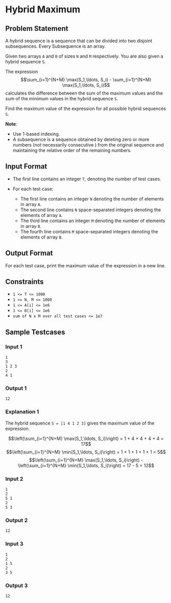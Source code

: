 # Hybrid Maximum

## Problem Statement

A hybrid sequence is a sequence that can be divided into two disjoint subsequences. Every Subsequence is an array.

Given two arrays `A` and `B` of sizes `N` and `M` respectively. You are also given a hybrid sequence `S`.

The expression $$\sum_{i=1}^{N+M} \max(S_1,\ldots, S_i) - \sum_{i=1}^{N+M} \max(S_1,\ldots, S_i)$$ calculates the difference between the sum of the maximum values and the sum of the minimum values in the hybrid sequence `S`.

Find the maximum value of the expression for all possible hybrid sequences `S`.


**Note**:
- Use 1-based indexing.
- A subsequence is a sequence obtained by deleting zero or more numbers (not necessarily consecutive ) from the original sequence and maintaining the relative order of the remaining numbers.

## Input Format

- The first line contains an integer `T`, denoting the number of test cases.

- For each test case:

  - The first line contains an integer `N` denoting the number of elements in array `A`.
  - The second line contains `N` space-separated integers denoting the elements of array `A`.
  - The third line contains an integer `M` denoting the number of elements in array `B`.
  - The fourth line contains `M` space-separated integers denoting the elements of array `B`.

## Output Format

For each test case, print the maximum value of the expression in a new line.

## Constraints
- `1 <= T <= 1000`
- `1 <= N, M <= 1000`
- `1 <= A[i] <= 1e6`
- `1 <= B[i] <= 1e6`
- `sum of N x M over all test cases <= 1e7`

## Sample Testcases

### Input 1

```
1
3
1 2 3
2
4 1
```

### Output 1

```
12
```

### Explanation 1
The hybrid sequence `S = [1 4 1 2 3]` gives the maximum value of the expression.

$$\left(\sum_{i=1}^{N+M} \max(S_1,\ldots, S_i)\right) = 1 + 4 + 4 + 4 + 4 = 17$$
$$\left(\sum_{i=1}^{N+M} \min(S_1,\ldots, S_i)\right) = 1 + 1 + 1 + 1 + 1 = 5$$
$$\left(\sum_{i=1}^{N+M} \max(S_1,\ldots, S_i)\right) - \left(\sum_{i=1}^{N+M} \min(S_1,\ldots, S_i)\right) = 17 - 5 = 12$$
### Input 2

```
1
2
5 1
2
5 3
```

### Output 2

```
12
```

### Input 3

```
1
2
1 5
2
3 5
```

### Output 3

```
12
```
